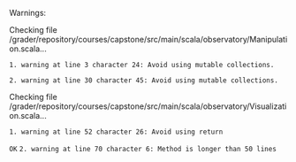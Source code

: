 Warnings:

Checking file /grader/repository/courses/capstone/src/main/scala/observatory/Manipulation.scala...
  
  `1. warning at line 3 character 24:
     Avoid using mutable collections.`
     
  `2. warning at line 30 character 45:
     Avoid using mutable collections.`
     
Checking file /grader/repository/courses/capstone/src/main/scala/observatory/Visualization.scala...

  `1. warning at line 52 character 26:
     Avoid using return`
     
  `OK` `2. warning at line 70 character 6:
     Method is longer than 50 lines`